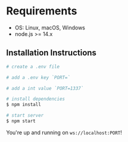 # Requirements

- OS: Linux, macOS, Windows
- node.js >= 14.x

## Installation Instructions

```bash
# create a .env file

# add a .env key `PORT=`

# add a int value `PORT=1337`

# install dependencies
$ npm install

# start server
$ npm start
```

You're up and running on `ws://localhost:PORT`!
